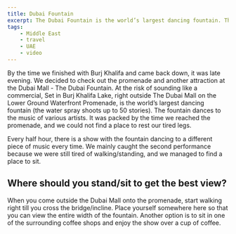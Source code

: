 ```yaml
---
title: Dubai Fountain
excerpt: The Dubai Fountain is the world’s largest dancing fountain. There is a show every half hour with the fountain dancing to a different piece of music every time
tags:
    - Middle East
    - travel
    - UAE
    - video
---
```


By the time we finished with Burj Khalifa and came back down, it was late evening. We decided to check out the promenade and another attraction at the Dubai Mall - The Dubai Fountain. At the risk of sounding like a commercial, Set in Burj Khalifa Lake, right outside The Dubai Mall on the Lower Ground Waterfront Promenade, is the world’s largest dancing fountain (the water spray shoots up to 50 stories). The fountain dances to the music of various artists. It was packed by the time we reached the promenade, and we could not find a place to rest our tired legs.

<?# ResponsiveYouTube O0jWcGCj-aA title="Dubai Fountain" /?>

Every half hour, there is a show with the fountain dancing to a different piece of music every time. We mainly caught the second performance because we were still tired of walking/standing, and we managed to find a place to sit.

<?# ResponsiveYouTube xC1Sh-m6Qu4 title="Dubai Fountain 1" /?>

## Where should you stand/sit to get the best view?

When you come outside the Dubai Mall onto the promenade, start walking right till you cross the bridge/incline. Place yourself somewhere here so that you can view the entire width of the fountain. Another option is to sit in one of the surrounding coffee shops and enjoy the show over a cup of coffee.
